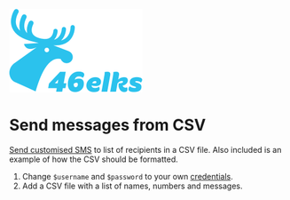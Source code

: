 ![46elks-logo](../../../code-examples/logo-240x150.png)

# Send messages from CSV

[Send customised SMS](https://46elks.com/docs/send-sms) to list of recipients in a CSV file. Also included is an example of how the CSV should be formatted.

1. Change `$username` and `$password` to your own [credentials](https://46elks.com/guides/find-api-credentials).
2. Add a CSV file with a list of names, numbers and messages.